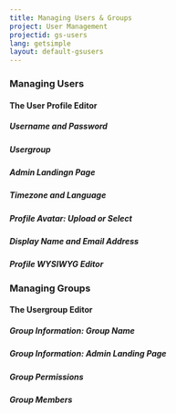 ```yaml
---
title: Managing Users & Groups
project: User Management
projectid: gs-users
lang: getsimple
layout: default-gsusers
---
```


### Managing Users

#### The User Profile Editor

##### Username and Password

##### Usergroup

##### Admin Landingn Page

##### Timezone and Language

##### Profile Avatar: Upload or Select

##### Display Name and Email Address

##### Profile WYSIWYG Editor

### Managing Groups

#### The Usergroup Editor

##### Group Information: Group Name

##### Group Information: Admin Landing Page

##### Group Permissions

##### Group Members
